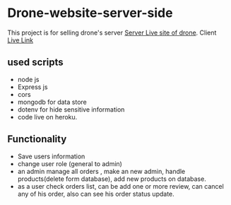 # Drone-website-server-side
This project is for selling drone's server [Server Live site of drone](https://imran-drone.herokuapp.com/). Client [Live Link](https://drone-45254.web.app/)
## used scripts 
- node js
- Express js
- cors
- mongodb for data store
- dotenv for hide sensitive information
- code live on heroku.

## Functionality
- Save users information
- change user role (general to admin)
- an admin manage all orders , make an new admin, handle products(delete form database), add new products on database.
-  as a user check orders list, can be add one or more review, can cancel any of his order, also can see his order status update. 

